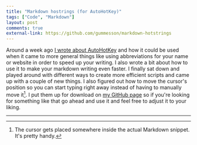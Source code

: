 ```yaml
---
title: "Markdown hostrings (for AutoHotKey)"
tags: ["Code", "Markdown"]
layout: post
comments: true
external-link: https://github.com/gummesson/markdown-hotstrings
---
```


Around a week ago [I wrote about AutoHotKey](/blog/2012/10/29/hotstrings-and-markdown/ "Hostring And Markdown") and how it could be used when it came to more general things like using abbreviations for your name or website in order to speed up your writing. I also wrote a bit about how to use it to make your markdown writing even faster. I finally sat down and played around with different ways to create more efficient scripts and came up with a couple of new things. I also figured out how to move the cursor's position so you can start typing right away instead of having to manually move it[^20121110-1]. I put them up for download on [my GitHub page](https://github.com/gummesson "My Github page") so if you're looking for something like that go ahead and use it and feel free to adjust it to your liking.

***

[^20121110-1]: The cursor gets placed somewhere inside the actual Markdown snippet. It's pretty handy.
